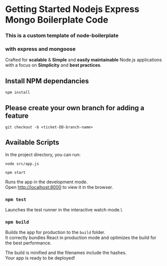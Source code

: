 # Getting Started Nodejs Express Mongo Boilerplate Code

### This is a custom template of node-boilerplate
### with express and mongoose

<div>Crafted for <strong>scalable</strong> & <strong>Simple</strong> and <strong>easily maintainable</strong> Node.js applications <br /> 
with a focus on  
<strong>Simplicity</strong> and <strong>best practices</strong>.
</div>

## Install NPM dependancies
```shell
npm install
```

## Please create your own branch for adding a feature

```shell
git checkout -b <ticket-DD-branch-name>
```

## Available Scripts

In the project directory, you can run:

```shell
node src/app.js
```
```shell
npm start
```

Runs the app in the development mode.\
Open [http://localhost:8000](http://localhost:8000) to view it in the browser.


### `npm test`

Launches the test runner in the interactive watch mode.\

### `npm build`

Builds the app for production to the `build` folder.\
It correctly bundles React in production mode and optimizes the build for the best performance.

The build is minified and the filenames include the hashes.\
Your app is ready to be deployed!
